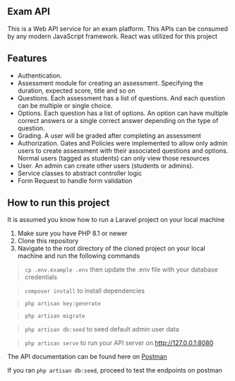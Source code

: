 ## Exam API

This is a Web API service for an exam platform. This APIs can be consumed by any modern JavaScript framework. React was utilized for this project

## Features
- Authentication.
- Assessment module for creating an assessment. Specifying the duration, expected score, title and so on
- Questions. Each assessment has a list of questions. And each question can be multiple or single choice.
- Options. Each question has a list of options. An option can have multiple correct answers or a single correct answer depending on the type of question.
- Grading. A user will be graded after completing an assessment
- Authorization. Gates and Policies were implemented to allow only admin users to create assessment with their associated questions and options. Normal users (tagged as students) can only view those resources
- User. An admin can create other users (students or admins).
- Service classes to abstract controller logic
- Form Request to handle form validation


## How to run this project
It is assumed you know how to run a Laravel project on your local machine

1. Make sure you have PHP 8.1 or newer
2. Clone this repository
3. Navigate to the root directory of the cloned project on your local machine and run the following commands

> `cp .env.example .env` then update the .env file with your database credentials

> `composer install` to install dependencies

> `php artisan key:generate`

> `php artisan migrate`

> `php artisan db:seed` to seed default admin user data

> `php artisan serve` to run your API server on http://127.0.0.1:8080

The API documentation can be found here on [Postman](https://www.postman.com/winter-zodiac-860699/workspace/exam-api/collection/8952704-388c4eaf-7f06-4d44-9bac-5e30e764cf50?action=share&creator=8952704&active-environment=8952704-48e1762c-fbc6-4844-8c76-3e7b462aca12)

If you ran `php artisan db:seed`, proceed to test the endpoints on postman
